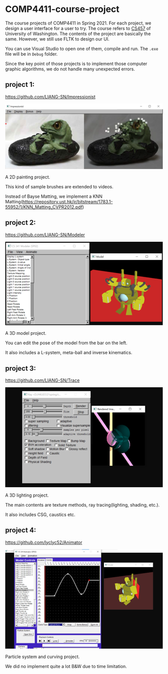 # COMP4411-course-project
The course projects of COMP4411 in Spring 2021. For each project, we design a user interface for a user to try.
The course refers to [CS457](https://courses.cs.washington.edu/courses/cse457/21au/) of University of Washington. The contents of the project are basically the same.
However, we still use FLTK to design our UI.

You can use Visual Studio to open one of them, compile and run. The `.exe` file will be in `Debug` folder.

Since the key point of those projects is to implement those computer graphic algorithms, we do not handle many unexpected errors.



## project 1: 

https://github.com/LIANG-SN/Impressionist

![image-20220727114501262](README.assets/image-20220727114501262.png)

A 2D painting project. 

This kind of sample brushes are extended to videos.  

Instead of Bayse Matting, we implement a KNN Matting(https://repository.ust.hk/ir/bitstream/1783.1-55952/1/KNN_Matting_CVPR2012.pdf)





## project 2: 

https://github.com/LIANG-SN/Modeler

![image-20220727122836318](README.assets/image-20220727122836318.png)

A 3D model project.

You can edit the pose of the model from the bar on the left.

It also includes a L-system, meta-ball and inverse kinematics.







## project 3: 

https://github.com/LIANG-SN/Trace

![image-20220727124155342](README.assets/image-20220727124155342.png)

A 3D lighting project.

The main contents are texture methods, ray tracing(lighting, shading, etc.).

It also includes CSG, caustics etc.



## project 4: 

https://github.com/lyclyc52/Animator

![image-20220727125319746](README.assets/image-20220727125319746.png)

Particle system and curving project.

 We did no implement quite a lot B&W due to time limitation.



